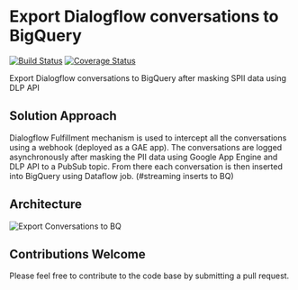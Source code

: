 # Export Dialogflow conversations to BigQuery

[![Build Status](https://travis-ci.org/crosslibs/export-dialogflow-logs-to-bigquery.svg?branch=master)](https://travis-ci.org/crosslibs/export-dialogflow-logs-to-bigquery) [![Coverage Status](https://coveralls.io/repos/github/crosslibs/export-dialogflow-logs-to-bigquery/badge.svg?branch=master)](https://coveralls.io/github/crosslibs/export-dialogflow-logs-to-bigquery?branch=master)

Export Dialogflow conversations to BigQuery after masking SPII data using DLP API

## Solution Approach

Dialogflow Fulfillment mechanism is used to intercept all the conversations using a webhook (deployed as a GAE app). The conversations are logged asynchronously after masking the PII data using Google App Engine and DLP API to a PubSub topic. From there each conversation is then inserted into BigQuery using Dataflow job. (#streaming inserts to BQ)

## Architecture

![Export Conversations to BQ](https://user-images.githubusercontent.com/20769938/55735427-ee0fdd00-5a3e-11e9-8771-377b29284cbe.png)

## Contributions Welcome

Please feel free to contribute to the code base by submitting a pull request.
